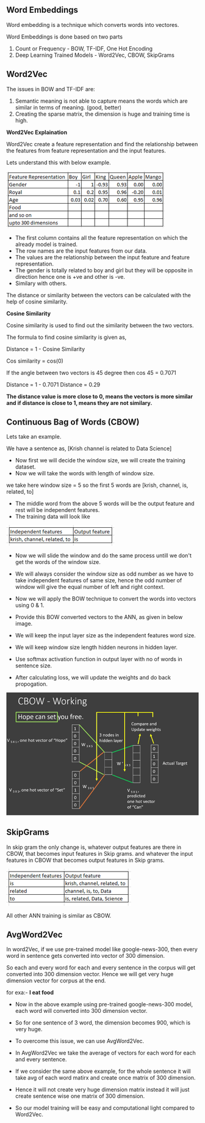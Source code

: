 ## Word Embeddings

Word embedding is a technique which converts words into vectores.

Word Embeddings is done based on two parts

1) Count or Frequency - BOW, TF-IDF, One Hot Encoding
2) Deep Learning Trained Models - Word2Vec, CBOW, SkipGrams



## Word2Vec

The issues in BOW and TF-IDF are:
1) Semantic meaning is not able to capture means the words which are similar in terms of meaning.
(good, better)
2) Creating the sparse matrix, the dimension is huge and training time is high.


**Word2Vec Explaination**

Word2Vec create a feature representation and find the relationship between the features from feature representation and the input features.

Lets understand this with below example.

![alt text](image.png)

- The first column contains all the feature representation on which the already model is trained.
- The row names are the input features from our data.
- The values are the relationship between the input feature and feature representation.
- The gender is totally related to boy and girl but they will be opposite in direction hence one is +ve and other is -ve.
- Similary with others.


The distance or similarity between the vectors can be calculated with the help of cosine similarity.


**Cosine Similarity**

Cosine similarity is used to find out the similarity between the two vectors.

The formula to find cosine similarity is given as,

Distance = 1 - Cosine Similarity

Cos similarity = cos(0)

If the angle between two vectors is 45 degree
then cos 45 = 0.7071

Distance = 1 - 0.7071
Distance = 0.29

**The distance value is more close to 0, means the vectors is more similar and if distance is close to 1, means they are not similary.**


## Continuous Bag of Words (CBOW)

Lets take an example.

We have a sentence as,
[Krish channel is related to Data Science]

- Now first we will decide the window size, we will create the training dataset.
- Now we will take the words with length of window size.

we take here window size = 5
so the first 5 words are [krish, channel, is, related, to]

- The middle word from the above 5 words will be the output feature and rest will be independent features.
- The training data will look like

![alt text](image-1.png)

- Now we will slide the window and do the same process untill we don't get the words of the window size.
- We will always consider the window size as odd number as we have to take independent features of same size, hence the odd number of window will give the equal number of left and right context.  

- Now we will apply the BOW technique to convert the words into vectors using 0 & 1.
- Provide this BOW converted vectors to the ANN, as given in below image.
- We will keep the input layer size as the independent features word size.
- We will keep window size length hidden neurons in hidden layer.
- Use softmax activation function in output layer with no of words in sentence size.
- After calculating loss, we will update the weights and do back propogation.

![alt text](image-2.png)



## SkipGrams

In skip gram the only change is, whatever output features are there in CBOW, that becomes input features in Skip grams.
and whatever the input features in CBOW that becomes output features in Skip grams.

![alt text](image-3.png)

All other ANN training is similar as CBOW.



## AvgWord2Vec

In word2Vec, if we use pre-trained model like google-news-300,
then every word in sentence gets converted into vector of 300 dimension.

So each and every word for each and every sentence in the corpus will get converted into 300 dimension vector.
Hence we will get very huge dimension vector for corpus at the end.

for exa:-
**I eat food**
- Now in the above example using pre-trained google-news-300 model, each word will converted into 300 dimension vector.
- So for one sentence of 3 word, the dimension becomes 900, which is very huge.
- To overcome this issue, we can use AvgWord2Vec.

- In AvgWord2Vec we take the average of vectors for each word for each and every sentence.
- If we consider the same above example, for the whole sentence it will take avg of each word matirx and create once matrix of 300 dimension.
- Hence it will not create very huge dimension matrix instead it will just create sentence wise one matrix of 300 dimension.
- So our model training will be easy and computational light compared to Word2Vec.
